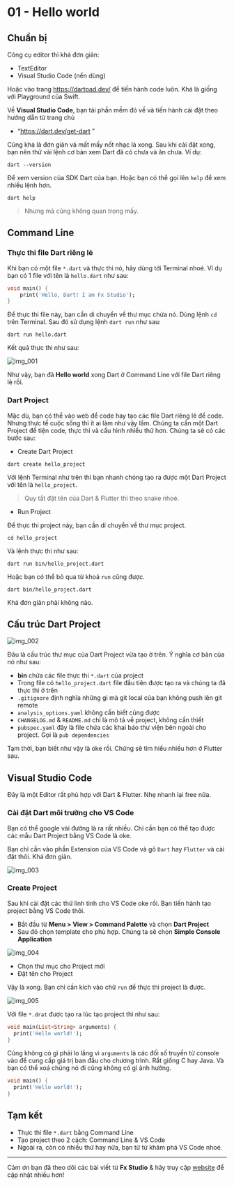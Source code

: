 # 01 - Hello world

## Chuẩn bị

Công cụ editor thì khá đơn giản:

* TextEditor
* Visual Studio Code (nền dùng)

Hoặc vào trang https://dartpad.dev/ để tiến hành code luôn. Khá là giống với Playground của Swift.

Về **Visual Studio Code**, bạn tải phần mềm đó về và tiến hành cài đặt theo hướng dẫn từ trang chủ

* “https://dart.dev/get-dart ”

Cũng khá là đơn giản và mất mấy nốt nhạc là xong. Sau khi cài đặt xong, bạn nên thử vài lệnh cơ bản xem Dart đã có chưa và ăn chưa. Ví dụ:

```shell
dart --version
```

Để xem version của SDK Dart của bạn. Hoặc bạn có thể gọi lên `help` để xem nhiều lệnh hơn.

```shell
dart help
```

> Nhưng mà cũng không quan trọng mấy.

## Command Line

### Thực thi file Dart riêng lẻ

Khi bạn có một file `*.dart` và thực thi nó, hãy dùng tới Terminal nhoé. Ví dụ bạn có 1 file với tên là `hello.dart` như sau:

```dart
void main() {
    print('Hello, Dart! I am Fx Studio');
}
```

Để thực thi file này, bạn cần di chuyển về thư mục chứa nó. Dùng lệnh `cd` trên Terminal. Sau đó sử dụng lệnh `dart run` như sau:

```shell
dart run hello.dart
```

Kết quả thực thi như sau:

![img_001](../_img/001.png)

Như vậy, bạn đã **Hello world** xong Dart ở Command Line với file Dart riêng lẻ rồi.

### Dart Project

Mặc dù, bạn có thể vào web để code hay tạo các file Dart riêng lẻ để code. Nhưng thực tế cuộc sống thì ít ai làm như vậy lắm.  Chúng ta cần một Dart Project để tiện code, thực thi và cấu hình nhiều thứ hơn. Chúng ta sẽ có các bước sau:

* Create Dart Project

```shell
dart create hello_project
```

Với lệnh Terminal như trên thì bạn nhanh chóng tạo ra được một Dart Project với tên là `hello_project`.

> Quy tắt đặt tên của Dart & Flutter thì theo snake nhoé.

* Run Project

Để thực thi project này, bạn cần di chuyển về thư mục project.

```shell
cd hello_project
```

Và lệnh thực thi như sau:

```shell
dart run bin/hello_project.dart
```

Hoặc bạn có thể bỏ qua từ khoá `run` cũng được.

```shell
dart bin/hello_project.dart
```

Khá đơn giản phải không nào.

## Cấu trúc Dart Project

![img_002](../_img/002.png)

Đâu là cấu trúc thư mục của Dart Project vừa tạo ở trên. Ý nghĩa cơ bản của nó như sau:

* **bin** chứa các file thực thi `*.dart` của project
* Trong file có `hello_project.dart` file đầu tiên được tạo ra và chúng ta đã thực thi ở trên
* `.gitignore` định nghĩa những gì mà git local của bạn không push lên git remote
* `analysis_options.yaml` không cần biết cũng được
* `CHANGELOG.md` & `README.md` chỉ là mô tả về project, không cần thiết
* `pubspec.yaml` đây là file chứa các khai báo thư viện bên ngoài cho project. Gọi là `pub dependencies`

Tạm thời, bạn biết như vậy là oke rồi. Chứng sẽ tìm hiểu nhiều hơn ở Flutter sau.

## Visual Studio Code

Đây là một Editor rất phù hợp với Dart & Flutter. Nhẹ nhanh lại free nữa.

### Cài đặt Dart môi trường cho VS Code

Bạn có thể google vài đường là ra rất nhiều. Chỉ cần bạn có thể tạo được các mẫu Dart Project bằng VS Code là oke.

Bạn chỉ cần vào phần Extension của VS Code và gõ `Dart` hay `Flutter` và cài đặt thôi. Khá đơn giản.

![img_003](../_img/003.png)

### Create Project

Sau khi cài đặt các thứ linh tinh cho VS Code oke rồi. Bạn tiến hành tạo project bằng VS Code thôi.

* Bắt đầu từ **Menu > View > Command Palette** và chọn **Dart Project**
* Sau đó chọn template cho phù hợp. Chúng ta sẽ chọn **Simple Console Application**

![img_004](../_img/004.png)

* Chọn thư mục cho Project mới
* Đặt tên cho Project

Vậy là xong. Bạn chỉ cần kích vào chữ `run` để thực thi project là được.

![img_005](../_img/005.png)

Với file `*.drat` được tạo ra lúc tạo project thì như sau:

```dart
void main(List<String> arguments) {
  print('Hello world!');
}
```

Cũng không có gì phải lo lắng vì `arguments` là các đối số truyền từ console vào để cung cấp giá trị ban đầu cho chương trình. Rất giống C hay Java. Và bạn có thể xoá chúng nó đi cũng không có gì ảnh hưởng.

```dart
void main() {
  print('Hello world!');
}
```

## Tạm kết

* Thực thi file `*.dart` bằng Command Line
* Tạo project theo 2 cách: Command Line & VS Code
* Ngoài ra, còn có nhiều thứ hay nữa, bạn từ từ khám phá VS Code nhoé.

---

Cảm ơn bạn đã theo dõi các bài viết từ **Fx Studio** & hãy truy cập [website](https://fxstudio.dev/) để cập nhật nhiều hơn!
